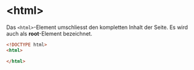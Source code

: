 # &lt;html&gt;

Das `<html>`-Element umschliesst den kompletten Inhalt der Seite. Es wird auch als **root**-Element bezeichnet.

```HTML
<!DOCTYPE html>
<html>

</html>
```